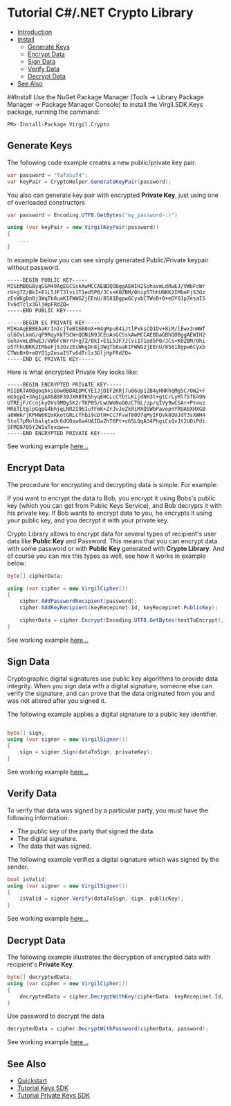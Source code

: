 # Tutorial C#/.NET Crypto Library

- [Introduction](#introduction)
- [Install](#install)
    - [Generate Keys](#generate-keys)
    - [Encrypt Data](#encrypt-data)
    - [Sign Data](#sign-data)
    - [Verify Data](#verify-data)
    - [Decrypt Data](#decrypt-data)
- [See Also](#see-also)

##Install
Use the NuGet Package Manager (Tools -> Library Package Manager -> Package Manager Console) to install the Virgil.SDK.Keys package, running the command:

```
PM> Install-Package Virgil.Crypto
```

## Generate Keys

The following code example creates a new public/private key pair.

```csharp
var password = "TafaSuf4";
var keyPair = CryptoHelper.GenerateKeyPair(password);
```

You also can generate key pair with encrypted **Private Key**, just using one of overloaded constructors

```csharp
var password = Encoding.UTF8.GetBytes("my_password-:)")

using (var keyPair = new VirgilKeyPair(password))
{
    ...
}
```

In example below you can see simply generated Public/Private keypair without password.

```
-----BEGIN PUBLIC KEY-----
MIGbMBQGByqGSM49AgEGCSskAwMCCAEBDQOBggAEWIH2SohavmLdRwEJ/VWbFcWr
rU+g7Z/BkI+E1L5JF7Jlvi1T1ed5P0/JCs+K0ZBM/0hip5ThhUBKK2IMbeFjS3Oz
zEsWKgDn8j3WqTb8uaKIFWWG2jEEnU/8S81Bgpw6CyxbCTWoB+0+eDYO1pZesaIS
Tv6dTclx3GljHpFRdZQ=
-----END PUBLIC KEY-----

-----BEGIN EC PRIVATE KEY-----
MIHaAgEBBEAaKrInIcjTeBI6B0mX+W4gMpu84iJtlPxksCQ1Dv+8iM/lEwx3nWWf
ol6OvLkmG/qP9RqyXkTSCW+QONiN9JCEoAsGCSskAwMCCAEBDaGBhQOBggAEWIH2
SohavmLdRwEJ/VWbFcWrrU+g7Z/BkI+E1L5JF7Jlvi1T1ed5P0/JCs+K0ZBM/0hi
p5ThhUBKK2IMbeFjS3OzzEsWKgDn8j3WqTb8uaKIFWWG2jEEnU/8S81Bgpw6Cyxb
CTWoB+0+eDYO1pZesaISTv6dTclx3GljHpFRdZQ=
-----END EC PRIVATE KEY-----
```

Here is what encrypted Private Key looks like:

```
-----BEGIN ENCRYPTED PRIVATE KEY-----
MIIBKTA0BgoqhkiG9w0BDAEDMCYEIJjDIF2KRj7u86Up1ZB4yHHKhqMg5C/OW2+F
mG5gpI+3AgIgAASB8F39JXRBTK5hyqEHCLcCTbtLKijdNH3t+gtCrLyMlfSfK49N
UTREjF/CcojkyDVs9M0y5K2rTKP0S/LwUWeNoO0zCT6L/zp/qIVy9wCSAr+Ptenz
MR6TLtglpGqpG4bhjqLNR2I96IufFmK+ZrJvJeZkRiMXQSWbPavepnYRUAbXHXGB
a8HWkrjKPHW6KQxKkotGRLcThbi9cDtH+Cc7FvwT80O7qMyIFQvk8OUJdY3sXWH4
5tol7pMolbalqtaUc6dGOsw6a4UAIDaZhT6Pt+v65LQqA34PhgiCxQvJt2UOiPdi
SFMQ8705Y2W1uTexqw==
-----END ENCRYPTED PRIVATE KEY-----
```

See working example [here...](https://github.com/VirgilSecurity/virgil-net/blob/master/Examples/Crypto/GenerateKeyPair.cs)

## Encrypt Data

The procedure for encrypting and decrypting data is simple. For example:

If you want to encrypt the data to Bob, you encrypt it using Bobs's public key (which you can get from Public Keys Service), and Bob decrypts it with his private key. If Bob wants to encrypt data to you, he encrypts it using your public key, and you decrypt it with your private key.

Crypto Library allows to encrypt data for several types of recipient's user data like **Public Key** and Password. This means that you can encrypt data with some password or with **Public Key** generated with **Crypto Library**. And of course you can mix this types as well, see how it works in example below:

```csharp
byte[] cipherData;

using (var cipher = new VirgilCipher())
{
    cipher.AddPasswordRecipient(password);
    cipher.AddKeyRecipient(keyRecepinet.Id, keyRecepinet.PublicKey);

    cipherData = cipher.Encrypt(Encoding.UTF8.GetBytes(textToEncrypt), true);
}
```

See working example [here...](https://github.com/VirgilSecurity/virgil-net/blob/master/Examples/Crypto/Encryption.cs)

## Sign Data

Cryptographic digital signatures use public key algorithms to provide data integrity. When you sign data with a digital signature, someone else can verify the signature, and can prove that the data originated from you and was not altered after you signed it.

The following example applies a digital signature to a public key identifier.

```csharp

byte[] sign;
using (var signer = new VirgilSigner())
{
    sign = signer.Sign(dataToSign, privateKey);
}
```

See working example [here...](https://github.com/VirgilSecurity/virgil-net/blob/master/Examples/Crypto/SingAndVerify.cs)

## Verify Data

To verify that data was signed by a particular party, you must have the following information:

*   The public key of the party that signed the data.
*   The digital signature.
*   The data that was signed.

The following example verifies a digital signature which was signed by the sender.

```csharp
bool isValid;
using (var signer = new VirgilSigner())
{
    isValid = signer.Verify(dataToSign, sign, publicKey);
}
```

See working example [here...](https://github.com/VirgilSecurity/virgil-net/blob/master/Examples/Crypto/SingAndVerify.cs)

## Decrypt Data

The following example illustrates the decryption of encrypted data with recipient's **Private Key**.

```csharp
byte[] decryptedData;
using (var cipher = new VirgilCipher())
{
    decryptedData = cipher.DecryptWithKey(cipherData, keyRecepinet.Id, keyRecepinet.PrivateKey);
}
```

Use password to decrypt the data

```csharp
decryptedData = cipher.DecryptWithPassword(cipherData, password);
```

See working example [here...](https://github.com/VirgilSecurity/virgil-net/blob/master/Examples/Crypto/Encryption.cs)

## See Also

* [Quickstart](quickstart.md)
* [Tutorial Keys SDK](public-keys.md)
* [Tutorial Private Keys SDK](private-keys.md)
